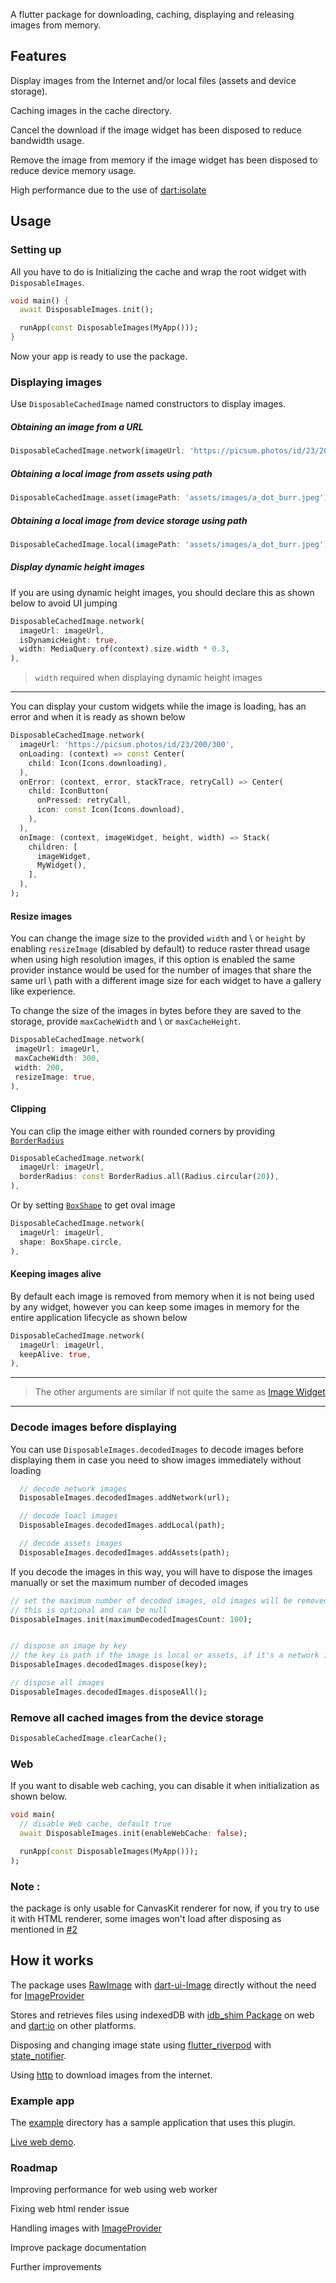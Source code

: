A flutter package for downloading, caching, displaying and releasing images from memory.

## Features

Display images from the Internet and/or local files (assets and device storage).

Caching images in the cache directory.

Cancel the download if the image widget has been disposed to reduce bandwidth usage.

Remove the image from memory if the image widget has been disposed to reduce device memory usage.

High performance due to the use of [dart:isolate](https://api.dart.dev/stable/2.16.2/dart-isolate/dart-isolate-library.html)

## Usage

### Setting up

All you have to do is Initializing the cache and wrap the root widget with `DisposableImages`.

```dart
void main() {
  await DisposableImages.init();

  runApp(const DisposableImages(MyApp()));
}
```

Now your app is ready to use the package.

### Displaying images

Use `DisposableCachedImage` named constructors to display images.

##### Obtaining an image from a URL

```dart
DisposableCachedImage.network(imageUrl: 'https://picsum.photos/id/23/200/300');
```

##### Obtaining a local image from assets using path

```dart
DisposableCachedImage.asset(imagePath: 'assets/images/a_dot_burr.jpeg');
```

##### Obtaining a local image from device storage using path

```dart
DisposableCachedImage.local(imagePath: 'assets/images/a_dot_burr.jpeg');
```

##### Display dynamic height images

If you are using dynamic height images, you should declare this as shown below to avoid UI jumping

```dart
DisposableCachedImage.network(
  imageUrl: imageUrl,
  isDynamicHeight: true,
  width: MediaQuery.of(context).size.width * 0.3,
),
```

> `width` required when displaying dynamic height images

---

You can display your custom widgets while the image is loading, has an error and when it is ready as shown below

```dart
DisposableCachedImage.network(
  imageUrl: 'https://picsum.photos/id/23/200/300',
  onLoading: (context) => const Center(
    child: Icon(Icons.downloading),
  ),
  onError: (context, error, stackTrace, retryCall) => Center(
    child: IconButton(
      onPressed: retryCall,
      icon: const Icon(Icons.download),
    ),
  ),
  onImage: (context, imageWidget, height, width) => Stack(
    children: [
      imageWidget,
      MyWidget(),
    ],
  ),
);
```

#### Resize images

You can change the image size to the provided `width` and \ or `height` by enabling `resizeImage` (disabled by default) to reduce raster thread usage when using high resolution images, if this option is enabled the same provider instance would be used for the number of images that share the same url \ path with a different image size for each widget to have a gallery like experience.

To change the size of the images in bytes before they are saved to the storage, provide `maxCacheWidth` and \ or `maxCacheHeight`.

```dart
DisposableCachedImage.network(
 imageUrl: imageUrl,
 maxCacheWidth: 300,
 width: 200,
 resizeImage: true,
),
```

#### Clipping

You can clip the image either with rounded corners by providing [`BorderRadius`](https://api.flutter.dev/flutter/painting/BorderRadius-class.html)

```dart
DisposableCachedImage.network(
  imageUrl: imageUrl,
  borderRadius: const BorderRadius.all(Radius.circular(20)),
),
```

Or by setting [`BoxShape`](https://api.flutter-io.cn/flutter/painting/BoxShape.html) to get oval image

```dart
DisposableCachedImage.network(
  imageUrl: imageUrl,
  shape: BoxShape.circle,
),
```

#### Keeping images alive

By default each image is removed from memory when it is not being used by any widget, however you can keep some images in memory for the entire application lifecycle as shown below

```dart
DisposableCachedImage.network(
  imageUrl: imageUrl,
  keepAlive: true,
),
```

---

> The other arguments are similar if not quite the same as [Image Widget](https://api.flutter.dev/flutter/widgets/Image-class.html)

---

### Decode images before displaying

You can use `DisposableImages.decodedImages` to decode images before displaying them in case you need to show images immediately without loading

```dart
  // decode network images
  DisposableImages.decodedImages.addNetwork(url);

  // decode loacl images
  DisposableImages.decodedImages.addLocal(path);

  // decode assets images
  DisposableImages.decodedImages.addAssets(path);
```

If you decode the images in this way, you will have to dispose the images manually or set the maximum number of decoded images

```dart
// set the maximum number of decoded images, old images will be removed if this number is exeeded
// this is optional and can be null
DisposableImages.init(maximumDecodedImagesCount: 100);


// dispose an image by key
// the key is path if the image is local or assets, if it's a network image the key is the url
DisposableImages.decodedImages.dispose(key);

// dispose all images
DisposableImages.decodedImages.disposeAll();
```

### Remove all cached images from the device storage

```dart
DisposableCachedImage.clearCache();
```

### Web

If you want to disable web caching, you can disable it when initialization as shown below.

```dart
void main(
  // disable Web cache, default true
  await DisposableImages.init(enableWebCache: false);

  runApp(const DisposableImages(MyApp()));
);
```

### Note :
the package is only usable for CanvasKit renderer for now, if you try to use it with HTML renderer, some images won't load after disposing as mentioned in [#2](https://github.com/7mada123/disposable_cached_images/issues/2)

## How it works

The package uses [RawImage](https://api.flutter.dev/flutter/widgets/RawImage-class.html) with [dart-ui-Image](https://api.flutter.dev/flutter/dart-ui/Image-class.html) directly without the need for [ImageProvider](https://api.flutter.dev/flutter/painting/ImageProvider-class.html)

Stores and retrieves files using indexedDB with [idb_shim Package](https://pub.dev/packages/idb_shim) on web and [dart:io](https://api.flutter.dev/flutter/dart-io/dart-io-library.html) on other platforms.

Disposing and changing image state using [flutter_riverpod](https://pub.dev/packages/flutter_riverpod) with [state_notifier](https://pub.dev/packages/state_notifier).

Using [http](https://pub.dev/packages/http) to download images from the internet.

### Example app

The [example](https://github.com/7mada123/disposable_cached_images/tree/main/example) directory has a sample application that uses this plugin.

[Live web demo](https://mohammedalfateh2.github.io/disposable_cached_images.demo/).

### Roadmap

Improving performance for web using web worker

Fixing web html render issue

Handling images with [ImageProvider](https://api.flutter.dev/flutter/painting/ImageProvider-class.html)

Improve package documentation

Further improvements